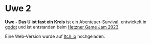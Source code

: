 # Uwe 2

**Uwe - Das U ist fast ein Kreis** ist ein Abenteuer-Survival, entwickelt in [godot](https://godotengine.org/) und ist entstanden beim [Hetzner Game Jam 2023](https://github.com/hetzneronline/game-jam).

Eine Web-Version wurde auf [Itch.io](https://flipez.itch.io/herzmut-games-hgj2023) hochgeladen.
